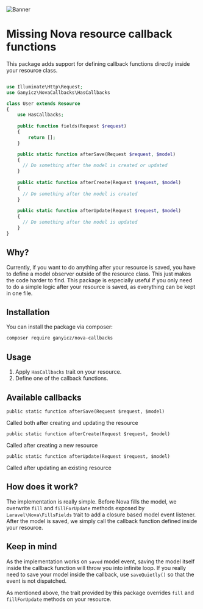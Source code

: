 ![Banner](https://banners.beyondco.de/Nova%20callback%20functions.png?theme=light&packageManager=composer+require&packageName=ganyicz%2Fnova-callbacks&pattern=charlieBrown&style=style_1&description=Definie+after-save+callbacks+directly+inside+your+Nova+Resource.&md=1&showWatermark=0&fontSize=100px&images=reply)

# Missing Nova resource callback functions

This package adds support for defining callback functions directly inside your resource class.

```php

use Illuminate\Http\Request;
use Ganyicz\NovaCallbacks\HasCallbacks

class User extends Resource
{
    use HasCallbacks;
    
    public function fields(Request $request)
    {
        return [];
    }

    public static function afterSave(Request $request, $model)
    {
      // Do something after the model is created or updated
    }
    
    public static function afterCreate(Request $request, $model)
    {
      // Do something after the model is created
    }
    
    public static function afterUpdate(Request $request, $model)
    {
      // Do something after the model is updated
    }
}
```

## Why?

Currently, if you want to do anything after your resource is saved, you have to define a model observer outside of the resource class. This just makes the code harder to find. This package is especially useful if you only need to do a simple logic after your resource is saved, as everything can be kept in one file.

## Installation

You can install the package via composer:

```bash
composer require ganyicz/nova-callbacks
```

## Usage

1. Apply `HasCallbacks` trait on your resource. 
2. Define one of the callback functions.

## Available callbacks

`public static function afterSave(Request $request, $model)`

Called both after creating and updating the resource

`public static function afterCreate(Request $request, $model)`

Called after creating a new resource

`public static function afterUpdate(Request $request, $model)`

Called after updating an existing resource

## How does it work?

The implementation is really simple. 
Before Nova fills the model, we overwrite `fill` and `fillForUpdate` methods exposed by `Laravel\Nova\FillsFields` trait to add a closure based model event listener. After the model is saved, we simply call the callback function defined inside your resource.

## Keep in mind

As the implementation works on `saved` model event, saving the model itself inside the callback function will throw you into infinite loop. If you really need to save your model inside the callback, use `saveQuietly()` so that the event is not dispatched.

As mentioned above, the trait provided by this package overrides `fill` and `fillForUpdate` methods on your resource.
